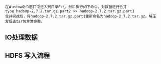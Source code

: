 ```dos
在Window命令窗口中进入到目录E:\，然后执行如下命令，对数据进行合并
type hadoop-2.7.2.tar.gz.part2 >> hadoop-2.7.2.tar.gz.part1
合并完成后，将hadoop-2.7.2.tar.gz.part1重新命名为hadoop-2.7.2.tar.gz。解压发现该tar包非常完整。

```

## IO处理数据
> 
>
## HDFS 写入流程
```text

```
